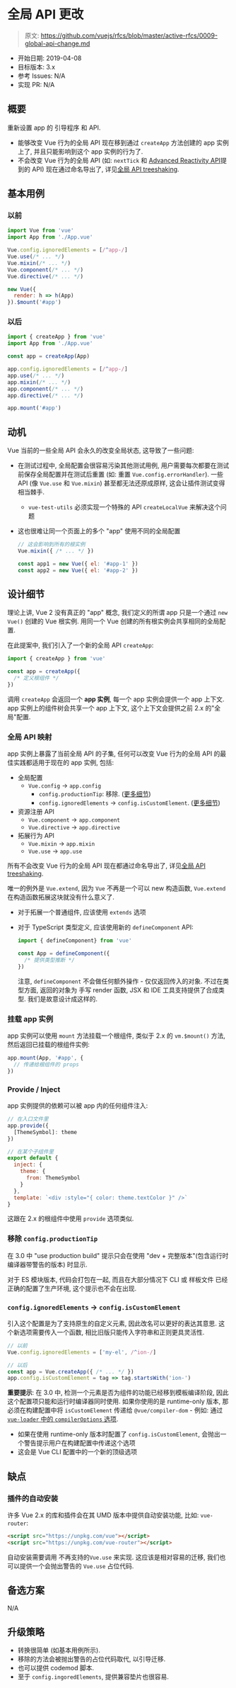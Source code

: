 # 全局 API 更改

> 原文: <https://github.com/vuejs/rfcs/blob/master/active-rfcs/0009-global-api-change.md>

- 开始日期: 2019-04-08
- 目标版本: 3.x
- 参考 Issues: N/A
- 实现 PR: N/A

## 概要

重新设置 app 的 引导程序 和 API.

- 能够改变 Vue 行为的全局 API 现在移到通过 `createApp` 方法创建的 app 实例上了, 并且只能影响到这个 app 实例的行为了.
- 不会改变 Vue 行为的全局 API (如: `nextTick` 和 [Advanced Reactivity API](https://github.com/vuejs/rfcs/pull/22)提到的 API) 现在通过命名导出了, 详见[全局 API treeshaking](/RFCs/0004-global-api-treeshaking.html).

## 基本用例

### 以前

``` js
import Vue from 'vue'
import App from './App.vue'

Vue.config.ignoredElements = [/^app-/]
Vue.use(/* ... */)
Vue.mixin(/* ... */)
Vue.component(/* ... */)
Vue.directive(/* ... */)

new Vue({
  render: h => h(App)
}).$mount('#app')
```

### 以后

``` js
import { createApp } from 'vue'
import App from './App.vue'

const app = createApp(App)

app.config.ignoredElements = [/^app-/]
app.use(/* ... */)
app.mixin(/* ... */)
app.component(/* ... */)
app.directive(/* ... */)

app.mount('#app')
```

## 动机

Vue 当前的一些全局 API 会永久的改变全局状态, 这导致了一些问题: 

- 在测试过程中, 全局配置会很容易污染其他测试用例, 用户需要每次都要在测试前保存全局配置并在测试后重置 (如: 重置 `Vue.config.errorHandler`). 
  一些 API (像 `Vue.use` 和 `Vue.mixin`) 甚至都无法还原成原样, 这会让插件测试变得相当棘手. 

  - `vue-test-utils` 必须实现一个特殊的 API `createLocalVue` 来解决这个问题

- 这也很难让同一个页面上的多个 "app" 使用不同的全局配置

  ``` js
  // 这会影响到所有的根实例
  Vue.mixin({ /* ... */ })

  const app1 = new Vue({ el: '#app-1' })
  const app2 = new Vue({ el: '#app-2' })
  ```

## 设计细节

理论上讲, Vue 2 没有真正的 "app" 概念, 我们定义的所谓 app 只是一个通过 `new Vue()` 创建的 Vue 根实例. 用同一个 Vue 创建的所有根实例会共享相同的全局配置. 

在此提案中, 我们引入了一个新的全局 API `createApp`: 

``` js
import { createApp } from 'vue'

const app = createApp({
  /* 定义根组件 */
})
```

调用 `createApp` 会返回一个 **app 实例**, 每一个 app 实例会提供一个 app 上下文. 
app 实例上的组件树会共享一个 app 上下文, 这个上下文会提供之前 2.x 的"全局"配置. 

### 全局 API 映射

app 实例上暴露了当前全局 API 的子集, 任何可以改变 Vue 行为的全局 API 的最佳实践都适用于现在的 app 实例, 包括: 

- 全局配置
  - `Vue.config` -> `app.config`
    - `config.productionTip`: 移除. ([更多细节](#移除-configproductiontip))
    - `config.ignoredElements` -> `config.isCustomElement`. ([更多细节](#configignoredelements---configiscustomelement))
- 资源注册 API
  - `Vue.component` -> `app.component`
  - `Vue.directive` -> `app.directive`
- 拓展行为 API
  - `Vue.mixin` -> `app.mixin`
  - `Vue.use` -> `app.use`

所有不会改变 Vue 行为的全局 API 现在都通过命名导出了, 详见[全局 API treeshaking](/RFCs/0004-global-api-treeshaking.html).

唯一的例外是 `Vue.extend`, 因为 `Vue` 不再是一个可以 new 构造函数, `Vue.extend` 在构造函数拓展这块就没有什么意义了. 

- 对于拓展一个普通组件, 应该使用 `extends` 选项
- 对于 TypeScript 类型定义, 应该使用新的 `defineComponent` API: 

  ``` ts
  import { defineComponent} from 'vue'

  const App = defineComponent({
    /* 提供类型推断 */
  })
  ```

  注意, `defineComponent` 不会做任何额外操作 - 仅仅返回传入的对象. 不过在类型方面, 返回的对象为 手写 render 函数, JSX 和 IDE 工具支持提供了合成类型. 
  我们是故意设计成这样的. 

### 挂载 app 实例

app 实例可以使用 `mount` 方法挂载一个根组件, 类似于 2.x 的 `vm.$mount()` 方法, 然后返回已挂载的根组件实例: 

``` js
app.mount(App, '#app', {
  // 传递给根组件的 props
})
```

### Provide / Inject

app 实例提供的依赖可以被 app 内的任何组件注入: 

``` js
// 在入口文件里
app.provide({
  [ThemeSymbol]: theme
})

// 在某个子组件里
export default {
  inject: {
    theme: {
      from: ThemeSymbol
    }
  },
  template: `<div :style="{ color: theme.textColor }" />`
}
```

这跟在 2.x 的根组件中使用 `provide` 选项类似.

### 移除 `config.productionTip`

在 3.0 中 "use production build" 提示只会在使用 "dev + 完整版本"(包含运行时编译器带警告的版本) 时显示.

对于 ES 模块版本, 代码会打包在一起, 而且在大部分情况下 CLI 或 样板文件 已经正确的配置了生产环境, 这个提示也不会在出现. 

### `config.ignoredElements` -> `config.isCustomElement`

引入这个配置是为了支持原生的自定义元素, 因此改名可以更好的表达其意思. 这个新选项需要传入一个函数, 相比旧版只能传入字符串和正则更具灵活性. 

``` js
// 以前
Vue.config.ignoredElements = ['my-el', /^ion-/]

// 以后
const app = Vue.createApp({ /* ... */ })
app.config.isCustomElement = tag => tag.startsWith('ion-')
```

**重要提示**: 在 3.0 中, 检测一个元素是否为组件的功能已经移到模板编译阶段, 因此这个配置项只能和运行时编译器同时使用. 如果你使用的是 runtime-only 版本, 那必须在构建配置中将 `isCustomElement` 传递给 `@vue/compiler-dom` - 例如: 通过 [`vue-loader` 中的 `compilerOptions` 选项](https://vue-loader.vuejs.org/zh/options.html#compileroptions).

- 如果在使用 runtime-only 版本时配置了 `config.isCustomElement`, 会抛出一个警告提示用户在构建配置中传递这个选项
- 这会是 Vue CLI 配置中的一个新的顶级选项

## 缺点

### 插件的自动安装

许多 Vue 2.x 的库和插件会在其 UMD 版本中提供自动安装功能, 比如: `vue-router`: 

``` html
<script src="https://unpkg.com/vue"></script>
<script src="https://unpkg.com/vue-router"></script>
```

自动安装需要调用 不再支持的`Vue.use` 来实现. 这应该是相对容易的迁移, 我们也可以提供一个会抛出警告的 `Vue.use` 占位代码.

## 备选方案

N/A

## 升级策略

- 转换很简单 (如基本用例所示).
- 移除的方法会被抛出警告的占位代码取代, 以引导迁移.
- 也可以提供 codemod 脚本.
- 至于 `config.ingoredElements`, 提供兼容垫片也很容易.

